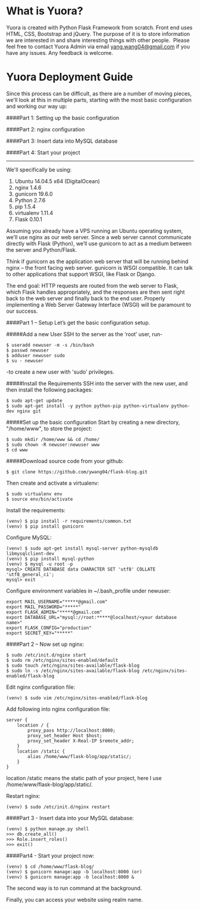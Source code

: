 What is Yuora?
===

Yuora is created with Python Flask Framework from scratch. Front end uses HTML, CSS, Bootstrap and jQuery. The purpose of it is to store information we are interested in and share interesting things with other people. 
Please feel free to contact Yuora Admin via email yang.wang04@gmail.com if you have any issues. Any feedback is welcome.

Yuora Deployment Guide
===

Since this process can be difficult, as there are a number of moving pieces, we'll look at this in multiple parts, starting with the most basic configuration and working our way up:

####Part 1: Setting up the basic configuration

####Part 2: nginx configuration

####Part 3: Insert data into MySQL database

####Part 4: Start your project

---
We'll specifically be using:

1. Ubuntu 14.04.5 x64 (DigitalOcean)
2. nginx 1.4.6
3. gunicorn 19.6.0
4. Python 2.7.6
5. pip 1.5.4
6. virtualenv 1.11.4
7. Flask 0.10.1

Assuming you already have a VPS running an Ubuntu operating system, we'll use nginx as our web server. Since a web server cannot communicate directly with Flask (Python), we’ll use gunicorn to act as a medium between the server and Python/Flask.

Think if gunicorn as the application web server that will be running behind nginx – the front facing web server. gunicorn is WSGI compatible. It can talk to other applications that support WSGI, like Flask or Django.

The end goal: HTTP requests are routed from the web server to Flask, which Flask handles appropriately, and the responses are then sent right back to the web server and finally back to the end user. Properly implementing a Web Server Gateway Interface (WSGI) will be paramount to our success.


####Part 1 – Setup
Let’s get the basic configuration setup.


#####Add a new User
SSH to the server as the ‘root’ user, run-

```  
$ useradd newuser -m -s /bin/bash
$ passwd newuser
$ adduser newuser sudo
$ su - newuser
```
-to create a new user with 'sudo' privileges.


#####Install the Requirements
SSH into the server with the new user, and then install the following packages:

```
$ sudo apt-get update
$ sudo apt-get install -y python python-pip python-virtualenv python-dev nginx git
```

#####Set up the basic configuration
Start by creating a new directory, "/home/www", to store the project:

```
$ sudo mkdir /home/www && cd /home/
$ sudo chown -R newuser:newuser www 
$ cd www
```

#####Download source code from your github:

```
$ git clone https://github.com/ywang04/flask-blog.git
```

Then create and activate a virtualenv:

```
$ sudo virtualenv env
$ source env/bin/activate
```

Install the requirements:
```
(venv) $ pip install -r requirements/common.txt 
(venv) $ pip install gunicorn
```

Configure MySQL:
```
(venv) $ sudo apt-get install mysql-server python-mysqldb libmysqlclient-dev 
(venv) $ pip install mysql-python
(venv) $ mysql -u root -p 
mysql> CREATE DATABASE data CHARACTER SET 'utf8' COLLATE 'utf8_general_ci';
mysql> exit
```

Configure environment variables in ~/.bash_profile under newuser:
```
export MAIL_USERNAME="*****@gmail.com"
export MAIL_PASSWORD="*****"
export FLASK_ADMIN="*****@gmail.com"
export DATABASE_URL="mysql://root:*****@localhost/<your database name>"
export FLASK_CONFIG="production"
export SECRET_KEY="*****"
```

####Part 2 – Now set up nginx:
```
$ sudo /etc/init.d/nginx start
$ sudo rm /etc/nginx/sites-enabled/default
$ sudo touch /etc/nginx/sites-available/flask-blog
$ sudo ln -s /etc/nginx/sites-available/flask-blog /etc/nginx/sites-enabled/flask-blog
```
Edit nginx configuration file:

```
(venv) $ sudo vim /etc/nginx/sites-enabled/flask-blog
```

Add following into nginx configuration file:

```
server { 
    location / { 
        proxy_pass http://localhost:8000; 
        proxy_set_header Host $host; 
        proxy_set_header X-Real-IP $remote_addr; 
    }
    location /static { 
        alias /home/www/flask-blog/app/static/; 
    } 
}
```

location /static means the static path of your project, here I use /home/www/flask-blog/app/static/.

Restart nginx:
```
(venv) $ sudo /etc/init.d/nginx restart 
```

####Part 3 - Insert data into your MySQL database:
```
(venv) $ python manage.py shell 
>>> db.create_all() 
>>> Role.insert_roles() 
>>> exit() 
```

####Part4 - Start your project now:
```
(venv) $ cd /home/www/flask-blog/ 
(venv) $ gunicorn manage:app -b localhost:8000 (or)
(venv) $ gunicorn manage:app -b localhost:8000 &
```
The second way is to run command at the background. 

Finally, you can access your website using realm name.
